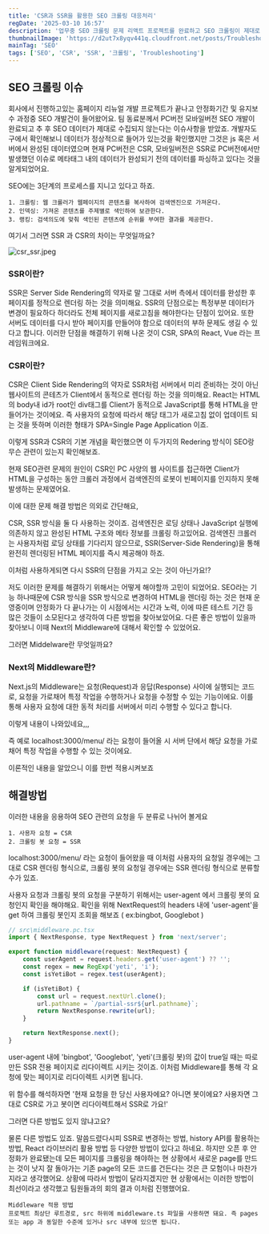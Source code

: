 ```yaml
---
title: 'CSR과 SSR을 활용한 SEO 크롤링 대응처리'
regDate: '2025-03-10 16:57'
description: '업무중 SEO 크롤링 문제 리액트 프로젝트를 완료하고 SEO 크롤링이 제대로 되지 않는다는 요청을 받았어요. 확인해보니 CSR 환경으로 메타태그 내의 데이터가 완성되기 전의 데이터를 파싱하고 있는 것이 확인되었고 이에 대한 대응에 관련하여 작성해볼게요.'
thumbnailImage: 'https://d2ut7x8yqv441q.cloudfront.net/posts/Troubleshooting.webp'
mainTag: 'SEO'
tags: ['SEO', 'CSR', 'SSR', '크롤링', 'Troubleshooting']
---
```


## SEO 크롤링 이슈

회사에서 진행하고있는 홈페이지 리뉴얼 개발 프로젝트가 끝나고 안정화기간 및 유지보수 과정중 SEO 개발건이 들어왔어요. 팀 동료분께서 PC버전 모바일버전 SEO 개발이 완료되고 추 후 SEO 데이터가 제대로 수집되지 않는다는 이슈사항을 받았죠. 개발자도구에서 확인해보니 데이터가 정상적으로 들어가 있는것을 확인했지만 그것은 js 혹은 서버에서 완성된 데이터였으며 현재 PC버전은 CSR, 모바일버전은 SSR로 PC버전에서만 발생했던 이슈로 메타태그 내의 데이터가 완성되기 전의 데이터를 파싱하고 있다는 것을 알게되었어요.

SEO에는 3단계의 프로세스를 지니고 있다고 하죠.

```list
1. 크롤링: 웹 크롤러가 웹페이지의 콘텐츠를 복사하여 검색엔진으로 가져온다.
2. 인덱싱: 가져온 콘텐츠를 주제별로 색인하여 보관한다.
3. 랭킹: 검색의도에 맞춰 색인된 콘텐츠에 순위를 부여한 결과를 제공한다.
```

여기서 그러면 SSR 과 CSR의 차이는 무엇일까요?

![csr_ssr.jpeg](https://d2ut7x8yqv441q.cloudfront.net/posts/1741593928191.jpeg)

### SSR이란?

SSR은 Server Side Rendering의 약자로 말 그대로 서버 측에서 데이터를 완성한 후 페이지를 정적으로 렌더링 하는 것을 의미해요. SSR의 단점으로는 특정부분 데이터가 변경이 필요하다 하더라도 전체 페이지를 새로고침을 해야한다는 단점이 있어요. 또한 서버도 데이터를 다시 받아 페이지를 만들어야 함으로 데이터의 부하 문제도 생길 수 있다고 합니다. 이러한 단점을 해결하기 위해 나온 것이 CSR, SPA의 React, Vue 라는 프레임워크에요.

### CSR이란?

CSR은 Client Side Rendering의 약자로 SSR처럼 서버에서 미리 준비하는 것이 아닌 웹사이트의 콘테츠가 Client에서 동적으로 렌더링 하는 것을 의미해요. React는 HTML의 body내 id가 root인 div태그를 Client가 동적으로 JavaScript를 통해 HTML을 만들어가는 것이에요. 즉 사용자의 요청에 따라서 해당 태그가 새로고침 없이 업데이트 되는 것을 뜻하며 이러한 형태가 SPA=Single Page Application 이죠.

이렇게 SSR과 CSR의 기본 개념을 확인했으면 이 두가지의 Redering 방식이 SEO랑 무슨 관련이 있는지 확인해보죠.

현재 SEO관련 문제의 원인이 CSR인 PC 사양의 웹 사이트를 접근하면 Client가 HTML을 구성하는 동안 크롤러 과정에서 검색엔진의 로봇이 빈페이지를 인지하지 못해 발생하는 문제였어요.

이에 대한 문제 해결 방법은 의외로 간단해요,

CSR, SSR 방식을 둘 다 사용하는 것이죠. 검색엔진은 로딩 상태나 JavaScript 실행에 의존하지 않고 완성된 HTML 구조와 메타 정보를 크롤링 하고있어요. 검색엔진 크롤러는 사용자처럼 로딩 상태를 기다리지 않으므로, SSR(Server-Side Rendering)을 통해 완전히 렌더링된 HTML 페이지를 즉시 제공해야 하죠.

이처럼 사용하게되면 다시 SSR의 단점을 가지고 오는 것이 아닌가요!?

저도 이러한 문제를 해결하기 위해서는 어떻게 해야할까 고민이 되었어요. SEO라는 기능 하나때문에 CSR 방식을 SSR 방식으로 변경하여 HTML을 렌더링 하는 것은 현재 운영중이며 안정화가 다 끝나가는 이 시점에서는 시간과 노력, 이에 따른 테스트 기간 등 많은 것들이 소모된다고 생각하여 다른 방법을 찾아보았어요. 다른 좋은 방법이 있을까 찾아보니 이때 Next의 Middleware에 대해서 확인할 수 있었어요.

그러면 Middelware란 무엇일까요?

### Next의 Middleware란?

Next.js의 Middleware는 요청(Request)과 응답(Response) 사이에 실행되는 코드로, 요청을 가로채어 특정 작업을 수행하거나 요청을 수정할 수 있는 기능이에요. 이를 통해 사용자 요청에 대한 동적 처리를 서버에서 미리 수행할 수 있다고 합니다.

이렇게 내용이 나와있네요,,,

즉 예로 localhost:3000/menu/ 라는 요청이 들어올 시 서버 단에서 해당 요청을 가로채어 특정 작업을 수행할 수 있는 것이에요.

이론적인 내용을 알았으니 이를 한번 적용시켜보죠

## 해결방법

이러한 내용을 응용하여 SEO 관련의 요청을 두 분류로 나뉘어 볼게요

```list
1. 사용자 요청 = CSR
2. 크롤링 봇 요청 = SSR
```

localhost:3000/menu/ 라는 요청이 들어왔을 때 이처럼 사용자의 요청일 경우에는 그대로 CSR 렌더링 형식으로, 크롤링 봇의 요청일 경우에는 SSR 렌더링 형식으로 분류할 수가 있죠.

사용자 요청과 크롤링 봇의 요청을 구분하기 위해서는 user-agent 에서 크롤링 봇의 요청인지 확인을 해야해요. 확인을 위해 NextRequest의 headers 내에 'user-agent'을 get 하여 크롤링 봇인지 조회을 해보죠 ( ex:bingbot, Googlebot )

```js
// src\middleware.pc.tsx
import { NextResponse, type NextRequest } from 'next/server';

export function middleware(request: NextRequest) {
	const userAgent = request.headers.get('user-agent') ?? '';
	const regex = new RegExp('yeti', 'i');
	const isYetiBot = regex.test(userAgent);

	if (isYetiBot) {
		const url = request.nextUrl.clone();
		url.pathname = `/partial-ssr${url.pathname}`;
		return NextResponse.rewrite(url);
	}

	return NextResponse.next();
}
```

user-agent 내에 'bingbot', 'Googlebot', 'yeti'(크롤링 봇)의 값이 true일 때는 따로만든 SSR 전용 페이지로 리다이렉트 시키는 것이죠. 이처럼 Middleware를 통해 각 요청에 맞는 페이지로 리다이렉트 시키면 됩니다.

위 함수를 해석하자면 '현재 요청을 한 당신 사용자에요? 아니면 봇이에요? 사용자면 그대로 CSR로 가고 봇이면 리다이렉트해서 SSR로 가요!'

그러면 다른 방법도 있지 않냐고요?

물론 다른 방법도 있죠. 말씀드렸다시피 SSR로 변경하는 방법, history API를 활용하는 방법, React 라이브러리 활용 방법 등 다양한 방법이 있다고 하네요. 하지만 오픈 후 안정화가 완료됐는데 모든 페이지를 크롤링을 해야하는 현 상황에서 새로운 page를 만드는 것이 낫지 잘 돌아가는 기존 page의 모든 코드를 건든다는 것은 큰 모험이나 마찬가지라고 생각했어요. 상황에 따라서 방법이 달라지겠지만 현 상황에서는 이러한 방법이 최선이라고 생각했고 팀원들과의 회의 결과 이처럼 진행했어요.

```point
Middleware 적용 방법
프로젝트 최상단 루트경로, src 하위에 middleware.ts 파일을 사용하면 돼요. 즉 pages 또는 app 과 동일한 수준에 있거나 src 내부에 있으면 됩니다.
```
